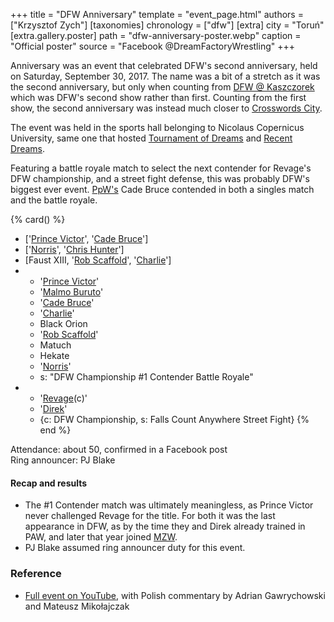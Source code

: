 +++
title = "DFW Anniversary"
template = "event_page.html"
authors = ["Krzysztof Zych"]
[taxonomies]
chronology = ["dfw"]
[extra]
city = "Toruń"
[extra.gallery.poster]
path = "dfw-anniversary-poster.webp"
caption = "Official poster"
source = "Facebook @DreamFactoryWrestling"
+++

Anniversary was an event that celebrated DFW's second anniversary, held on Saturday, September 30, 2017. The name was a bit of a stretch as it was the second anniversary, but only when counting from [DFW @ Kaszczorek](@/e/dfw/2015-09-20-dfw-showcase.md) which was DFW's second show rather than first. Counting from the first show, the second anniversary was instead much closer to [Crosswords City](@/e/dfw/2017-06-17-dfw-crosswords-city.md).

The event was held in the sports hall belonging to Nicolaus Copernicus University, same one that hosted [Tournament of Dreams](@/e/dfw/2016-08-20-dfw-tournament-of-dreams-2.md) and [Recent Dreams](@/e/dfw/2017-04-23-dfw-recent-dreams.md).

Featuring a battle royale match to select the next contender for Revage's DFW championship, and a street fight defense, this was probably DFW's biggest ever event. [PpW's](@/o/ppw.md) Cade Bruce contended in both a singles match and the battle royale.

{% card() %}
- ['[Prince Victor](@/w/vic-golden.md)', '[Cade Bruce](@/w/mister-z.md)']
- ['[Norris](@/w/isnorr.md)', '[Chris Hunter](@/w/chris-hunter.md)']
- [Faust XIII, '[Rob Scaffold](@/w/rob-scaffold.md)', '[Charlie](@/w/madman-charlie.md)']
- - '[Prince Victor](@/w/vic-golden.md)'
  - '[Malmo Buruto](@/w/malmo-buruto.md)'
  - '[Cade Bruce](@/w/mister-z.md)'
  - '[Charlie](@/w/madman-charlie.md)'
  - Black Orion
  - '[Rob Scaffold](@/w/rob-scaffold.md)'
  - Matuch
  - Hekate
  - '[Norris](@/w/isnorr.md)'
  - s: "DFW Championship #1 Contender Battle Royale"
- - '[Revage](@/w/rafael-kid.md)(c)'
  - '[Direk](@/w/direk.md)'
  - {c: DFW Championship, s: Falls Count Anywhere Street Fight}
{% end %}

Attendance: about 50, confirmed in a Facebook post \
Ring announcer: PJ Blake

#### Recap and results

* The #1 Contender match was ultimately meaningless, as Prince Victor never challenged Revage for the title. For both it was the last appearance in DFW, as by the time they and Direk already trained in PAW, and later that year joined [MZW](@/o/mzw.md).
* PJ Blake assumed ring announcer duty for this event.

### Reference

* [Full event on YouTube](https://www.youtube.com/watch?v=L_RpLlqJchY), with Polish commentary by Adrian Gawrychowski and Mateusz Mikołajczak
